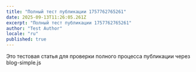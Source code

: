 ```yaml
---
title: "Полный тест публикации 1757762765261"
date: 2025-09-13T11:26:05.261Z
excerpt: "Полный тест публикации 1757762765261"
author: "Test Author"
locale: "ru"
published: true
---
```


Это тестовая статья для проверки полного процесса публикации через blog-simple.js